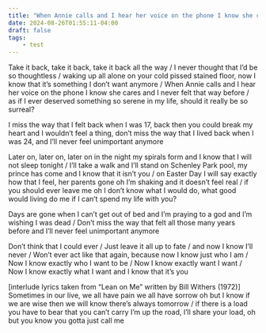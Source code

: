 ```yaml
---
title: "When Annie calls and I hear her voice on the phone I know she cares and I never felt that way before / as if I ever deserved something so serene in my life, should it really be so surreal?"
date: 2024-08-26T01:55:11-04:00
draft: false
tags:
    - test
---
```

 	
Take it back, take it back, take it back all the way / I never thought that I’d be so thoughtless / waking up all alone on your cold pissed stained floor, now I know that it’s something I don’t want anymore / When Annie calls and I hear her voice on the phone I know she cares and I never felt that way before / as if I ever deserved something so serene in my life, should it really be so surreal?  

I miss the way that I felt back when I was 17, back then you could break my heart and I wouldn’t feel a thing, don’t miss the way that I lived back when I was 24, and I’ll never feel unimportant anymore

Later on, later on, later on in the night my spirals form and I know that I will not sleep tonight / I’ll take a walk and I’ll stand on Schenley Park pool, my prince has come and I know that it isn’t you / on Easter Day I will say exactly how that I feel, her parents gone oh I’m shaking and it doesn’t feel real / if you should ever leave me oh I don’t know what I would do, what good would living do me if I can’t spend my life with you?

Days are gone when I can’t get out of bed and I’m praying to a god and I’m wishing I was dead / Don’t miss the way that felt all those many years before and I’ll never feel unimportant anymore

Don’t think that I could ever / Just leave it all up to fate / and now I know I’ll never / Won’t ever act like that again, because now I know just who I am / Now I know exactly who I want to be / Now I know exactly want I want / Now I know exactly what I want and I know that it’s you

[interlude lyrics taken from “Lean on Me” written by Bill Withers (1972)]
Sometimes in our live, we all have pain we all have sorrow oh but I know if we are wise then we will know there’s always tomorrow / if there is a load you have to bear that you can’t carry I’m up the road, I’ll share your load, oh but you know you gotta just call me